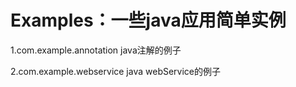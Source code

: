 # Examples：一些java应用简单实例

1.com.example.annotation
  java注解的例子
  
2.com.example.webservice
  java webService的例子
